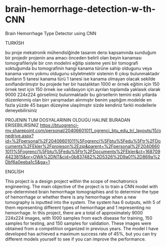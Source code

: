 # brain-hemorrhage-detection-w-th-CNN
Brain Hemorrhage Type Detector using CNN



TURKİSH


bu  proje mekatronik mühendislğinde tasarım dersı kapsamında sunduğum bir projedir projenin ana amacı önceden belirli olan beyin kanaması tomografileriyle bir cnn modelini eğitip sisteme yeni bir tomografi soktuğumda bu tomografinin hangi kanama türüne sahip oldugunu veya kanama varmı yokmu oldugunu söyletmektir sistemin 6 çıkışı bulunmaktadır bunların 5 tanesi kanama türü 1 tanesi ise kanama olmayan olacak sekilde sınıflandırılmıştır bu projede her bir hastalıktan 1000 er örnek eğitim için 150 örnek test için 150 örnek ise validasyon için ayrılan toplamda yaklasık olarak 9000  224x224 görselimiz bulunmaktadır bu görsellerin temini eski yıllarda düzenlenmiş olan birr yarışmadan alınmıştır benim yaptığım modelde en fazla yüzde 45 başarı düzeyine ulaşılmıştır sizde kendiniz farklı modellerle deneyebilirsiniz

PROJENIN TUM DOSYALARININ OLDUGU HALINE BURADAN ERISEBILIRSINIZ https://btuogrenci-my.sharepoint.com/personal/20406601011_ogrenci_btu_edu_tr/_layouts/15/onedrive.aspx?id=%2Fpersonal%2F20406601011%5Fogrenci%5Fbtu%5Fedu%5Ftr%2FDocuments%2FEkler%2Fprojeson%2Ezip&parent=%2Fpersonal%2F20406601011%5Fogrenci%5Fbtu%5Fedu%5Ftr%2FDocuments%2FEkler&ct=1687094423815&or=OWA%2DNT&cid=0b837482%2D5326%2D9a01%2D869a%2Dbf6a0eeba1c5&ga=1


ENGLİSH

This project is a design project within the scope of mechatronics engineering. The main objective of the project is to train a CNN model with pre-determined brain hemorrhage tomographies and to determine the type of hemorrhage or whether there is any hemorrhage when a new tomography is inputted into the system. The system has 6 outputs, with 5 of them representing different types of hemorrhage and 1 representing no hemorrhage. In this project, there are a total of approximately 9000 224x224 images, with 1000 samples from each disease for training, 150 samples for testing, and 150 samples for validation. These images were obtained from a competition organized in previous years. The model I have developed has achieved a maximum success rate of 45%, but you can try different models yourself to see if you can improve the performance.
